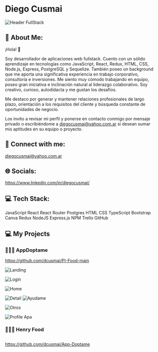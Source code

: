 # Diego Cusmai

![Header FullStack](https://github.com/dcusmai/dcusmai/blob/main/Dise%C3%B1o%20sin%20t%C3%ADtulo(1).gif)

## 💫 About Me:

¡Hola! 👋

Soy desarrollador de aplicaciones web fullstack. Cuento con un sólido aprendizaje en tecnologías como JavaScript, React, Redux, HTML, CSS, Node.js, Express, PostgreSQL y Sequelize. También poseo un background que me aporta una significativa experiencia en trabajo corporativo, consultoría e inversiones. Me siento muy cómodo trabajando en equipo, poseo gran iniciativa e inclinación natural al liderazgo colaborativo. Soy creativo, curioso, autodidacta y me gustan los desafíos.

Me destaco por generar y mantener relaciones profesionales de largo plazo, orientación a los requisitos del cliente y búsqueda constante de oportunidades de negocio.

Los invito a revisar mi perfil y ponerse en contacto conmigo por mensaje privado o escribiéndome a diegocusmai@yahoo.com.ar si desean sumar mis aptitudes en su equipo o proyecto.

## 📧 Connect with me:
diegocusmai@yahoo.com.ar

## 🌐 Socials:
https://www.linkedin.com/in/diegocusmai/

## 💻 Tech Stack:

JavaScript 
React 
React Router 
Postgres 
HTML 
CSS 
TypeScript 
Bootstrap 
Canva 
Redux 
NodeJS 
Express.js 
NPM 
Trello 
GitHub

## 💻 My Projects

### 🐶🐱🐰 AppDoptame

https://github.com/dcusmai/PI-Food-main

![Landing](https://github.com/dcusmai/dcusmai/blob/main/Landing.png)

![Login](https://github.com/dcusmai/dcusmai/blob/main/LogIn-SignUp.png)

![Home](https://github.com/dcusmai/dcusmai/blob/main/Home-Perros.png)

![Detail](https://github.com/dcusmai/dcusmai/blob/main/Detail.png)      ![Ayudame](https://github.com/dcusmai/dcusmai/blob/main/Ayudame.png)

![Otros](https://github.com/dcusmai/dcusmai/blob/main/Pets-Otros-Fav.png)

![Profile Apa](https://github.com/dcusmai/dcusmai/blob/main/Profile%20APA.png)


### 🥙🍣🍤 Henry Food

![]()

https://github.com/dcusmai/App-Doptame
